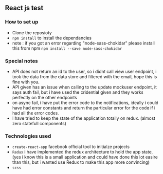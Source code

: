 ## React js test


### How to set up
- Clone the reposioty
- `npm install` to install the dependancies 
- note : if you got an error regarding "node-sass-chokidar" please install this from npm `npm install --save node-sass-chokidar`

### Special notes
- API does not return an id to the user, so i didnt call view user endpoint, i took the data from the data store and filtered with the email, hope this is fine with you. 
- API given has an issue when calling to the update mockuser endpoint, it says auth fail, but i have used the cridential given and they works perfectly on the other endpoints
- on async fail, i have put the error code to the notifications, ideally i could have had error constants and return the particular error for the code if i had all the error codes.
- I have tried to keep the state of the application totally on redux. (almost zero statefull components)

### Technologies used 
- `create-react-app` facebook official tool to initialze projects
- `Redux` i have implemented the redux architecture to hold the app state, (yes i know this is a small application and could have done this lot easire than this, but i wanted use Redux to make this app more convincing)
- `scss`
